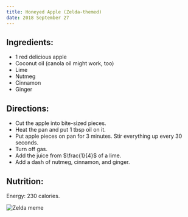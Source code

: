 ```yaml
---
title: Honeyed Apple (Zelda-themed)
date: 2018 September 27
---
```


## Ingredients:

- 1 red delicious apple
- Coconut oil (canola oil might work, too)
- Lime
- Nutmeg
- Cinnamon
- Ginger

## Directions:

- Cut the apple into bite-sized pieces.
- Heat the pan and put 1 tbsp oil on it.
- Put apple pieces on pan for 3 minutes. Stir everything up every 30 seconds.
- Turn off gas.
- Add the juice from $\frac{1}{4}$ of a lime.
- Add a dash of nutmeg, cinnamon, and ginger.

## Nutrition:

Energy: 230 calories.

![Zelda meme](http://orcz.com/images/a/ac/BreathoftheWildEnergizedHoneyedAppleStats.jpg)
